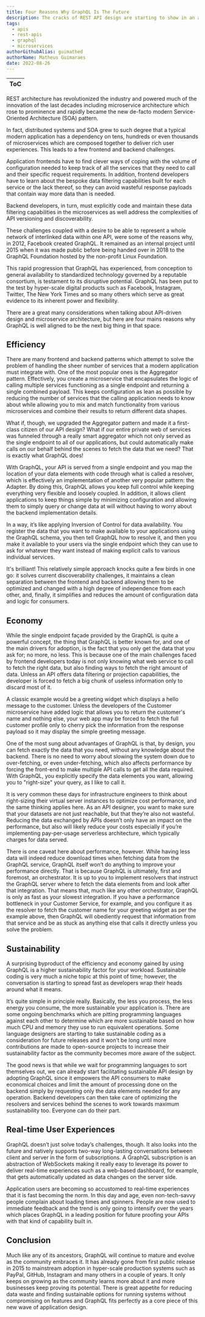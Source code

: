```yaml
---
title: Four Reasons Why GraphQL Is The Future
description: The cracks of REST API design are starting to show in an age where everyone needs fast and cheap while being kind to the planet. GraphQL offers a new approach and here are four reasons why it is primed to become the norm not the exception.
tags:
  - apis
  - rest-apis
  - graphql
  - microservices
authorGithubAlias: guimathed
authorName: Matheus Guimaraes
date: 2022-08-26
---
```


|ToC|
|---|

REST architecture has revolutionized the industry and powered much of the innovation of the last decades including microservice architecture which rose to prominence and rapidly became the new de-facto modern Service-Oriented Architecture (SOA) pattern.

In fact, distributed systems and SOA grew to such degree that a typical modern application has a dependency on tens, hundreds or even thousands of microservices which are composed together to deliver rich user experiences. This leads to a few frontend and backend challenges.

Application frontends have to find clever ways of coping with the volume of configuration needed to keep track of all the services that they need to call and their specific request requirements. In addition, frontend developers have to learn about the bespoke data filtering capabilities built for each service or the lack thereof, so they can avoid wasteful response payloads that contain way more data than is needed.

Backend developers, in turn, must explicitly code and maintain these data filtering capabilities in the microservices as well address the complexities of API versioning and discoverability.

These challenges coupled with a desire to be able to represent a whole network of interlinked data within one API, were some of the reasons why, in 2012, Facebook created GraphQL. It remained as an internal project until 2015 when it was made public before being handed over in 2018 to the GraphQL Foundation hosted by the non-profit Linux Foundation.

This rapid progression that GraphQL has experienced, from conception to general availability to standardized technology governed by a reputable consortium, is testament to its disruptive potential. GraphQL has been put to the test by hyper-scale digital products such as Facebook, Instagram, Twitter, The New York Times and so many others which serve as great evidence to its inherent power and flexibility.

There are a great many considerations when talking about API-driven design and microservice architecture, but here are four mains reasons why GraphQL is well aligned to be the next big thing in that space.

## Efficiency

There are many frontend and backend patterns which attempt to solve the problem of handling the sheer number of services that a modern application must integrate with. One of the most popular ones is the Aggregator pattern. Effectively, you create a microservice that encapsulates the logic of calling multiple services functioning as a single endpoint and returning a single combined payload. This keeps configuration as lean as possible by reducing the number of services that the calling application needs to know about while allowing you to mix and match functionality from various microservices and combine their results to return different data shapes.

What if, though, we upgraded the Aggregator pattern and made it a first-class citizen of our API design? What if our entire private web of services was funneled through a really smart aggregator which not only served as the single endpoint to all of our applications, but could automatically make calls on our behalf behind the scenes to fetch the data that we need? That is exactly what GraphQL does!

With GraphQL, your API is served from a single endpoint and you map the location of your data elements with code through what is called a resolver, which is effectively an implementation of another very popular pattern: the Adapter. By doing this, GraphQL allows you keep full control while keeping everything very flexible and loosely coupled. In addition, it allows client applications to keep things simple by minimizing configuration and allowing them to simply query or change data at will without having to worry about the backend implementation details.

In a way, it’s like applying Inversion of Control for data availability. You register the data that you want to make available to your applications using the GraphQL schema, you then tell GraphQL how to resolve it, and then you make it available to your users via the single endpoint which they can use to ask for whatever they want instead of making explicit calls to various individual services.

It's brilliant! This relatively simple approach knocks quite a few birds in one go: it solves current discoverability challenges, it maintains a clean separation between the frontend and backend allowing them to be optimized and changed with a high degree of independence from each other, and, finally, it simplifies and reduces the amount of configuration data and logic for consumers.

## Economy

While the single endpoint façade provided by the GraphQL is quite a powerful concept, the thing that GraphQL is better known for, and one of the main drivers for adoption, is the fact that you only get the data that you ask for; no more, no less. This is because one of the main challenges faced by frontend developers today is not only knowing what web service to call to fetch the right data, but also finding ways to fetch the right amount of data. Unless an API offers data filtering or projection capabilities, the developer is forced to fetch a big chunk of useless information only to discard most of it.

A classic example would be a greeting widget which displays a hello message to the customer. Unless the developers of the Customer microservice have added logic that allows you to return the customer's name and nothing else, your web app may be forced to fetch the full customer profile only to cherry pick the information from the response payload so it may display the simple greeting message.

One of the most sung about advantages of GraphQL is that, by design, you can fetch exactly the data that you need, without any knowledge about the backend. There is no need to worry about slowing the system down due to over-fetching, or even under-fetching, which also affects performance by forcing the front-end to make multiple API calls to get all the data required. With GraphQL, you explicitly specify the data elements you want, allowing you to "right-size" your query, as I like to call it.

It is very common these days for infrastructure engineers to think about right-sizing their virtual server instances to optimize cost performance, and the same thinking applies here. As an API designer, you want to make sure that your datasets are not just reachable, but that they’re also not wasteful. Reducing the data exchanged by APIs doesn’t only have an impact on the performance, but also will likely reduce your costs especially if you’re implementing pay-per-usage serverless architecture, which typically charges for data served.

There is one caveat here about performance, however. While having less data will indeed reduce download times when fetching data from the GraphQL service, GraphQL itself won’t do anything to improve your performance directly. That is because GraphQL is ultimately, first and foremost, an orchestrator. It is up to you to implement resolvers that instruct the GraphQL server where to fetch the data elements from and look after that integration. That means that, much like any other orchestrator, GraphQL is only as fast as your slowest integration. If you have a performance bottleneck in your Customer Service, for example, and you configure it as the resolver to fetch the customer name for your greeting widget as per the example above, then GraphQL will obediently request that information from that service and be as stuck as anything else that calls it directly unless you solve the problem.

## Sustainability

A surprising byproduct of the efficiency and economy gained by using GraphQL is a higher sustainability factor for your workload. Sustainable coding is very much a niche topic at this point of time; however, the conversation is starting to spread fast as developers wrap their heads around what it means.

It’s quite simple in principle really. Basically, the less you process, the less energy you consume, the more sustainable your application is. There are some ongoing benchmarks which are pitting programming languages against each other to determine which are more sustainable based on how much CPU and memory they use to run equivalent operations. Some language designers are starting to take sustainable coding as a consideration for future releases and it won’t be long until more contributions are made to open-source projects to increase their sustainability factor as the community becomes more aware of the subject.

The good news is that while we wait for programming languages to sort themselves out, we can already start facilitating sustainable API design by adopting GraphQL since it empowers the API consumers to make economical choices and limit the amount of processing done on the backend simply by requesting only the data elements needed for any operation. Backend developers can then take care of optimizing the resolvers and services behind the scenes to work towards maximum sustainability too. Everyone can do their part.

## Real-time User Experiences

GraphQL doesn’t just solve today’s challenges, though. It also looks into the future and natively supports two-way long-lasting conversations between client and server in the form of subscriptions. A GraphQL subscription is an abstraction of WebSockets making it really easy to leverage its power to deliver real-time experiences such as a web-based dashboard, for example, that gets automatically updated as data changes on the server side.

Application users are becoming so accustomed to real-time experiences that it is fast becoming the norm. In this day and age, even non-tech-savvy people complain about loading times and spinners. People are now used to immediate feedback and the trend is only going to intensify over the years which places GraphQL in a leading position for future proofing your APIs with that kind of capability built in.

## Conclusion

Much like any of its ancestors, GraphQL will continue to mature and evolve as the community embraces it. It has already gone from first public release in 2015 to mainstream adoption in hyper-scale production systems such as PayPal, GitHub, Instagram and many others in a couple of years. It only keeps on growing as the community learns more about it and more businesses keep proving its potential. There is great appetite for reducing data waste and finding sustainable options for running systems without compromising on features and GraphQL fits perfectly as a core piece of this new wave of application design.
